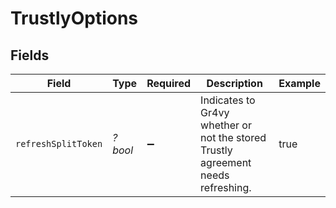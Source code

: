 # TrustlyOptions


## Fields

| Field                                                                            | Type                                                                             | Required                                                                         | Description                                                                      | Example                                                                          |
| -------------------------------------------------------------------------------- | -------------------------------------------------------------------------------- | -------------------------------------------------------------------------------- | -------------------------------------------------------------------------------- | -------------------------------------------------------------------------------- |
| `refreshSplitToken`                                                              | *?bool*                                                                          | :heavy_minus_sign:                                                               | Indicates to Gr4vy whether or not the stored Trustly agreement needs refreshing. | true                                                                             |